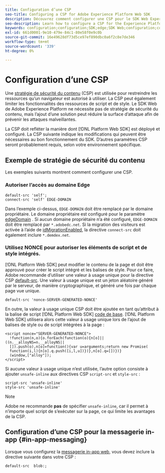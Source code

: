 ```yaml
---
title: Configuration d’une CSP
seo-title: Configuring a CSP for Adobe Experience Platform Web SDK
description: Découvrez comment configurer une CSP pour le SDK Web Experience Platform
seo-description: Learn how to configure a CSP for the Experience Platform Web SDK
keywords: configuration;configuration;SDK;edge;SDK Web;configuration;contexte;web;périphérique;environnement;paramètres du sdk web;stratégie de sécurité du contenu;
exl-id: 661d0001-9e10-479e-84c1-80e58f0e9c0b
source-git-commit: 16e49628df73d5ce97ef890dbc0a6f2c8e7de346
workflow-type: tm+mt
source-wordcount: '339'
ht-degree: 0%

---
```


# Configuration d’une CSP

Une [stratégie de sécurité du contenu](https://developer.mozilla.org/en-US/docs/Web/HTTP/Headers/Content-Security-Policy) (CSP) est utilisée pour restreindre les ressources qu’un navigateur est autorisé à utiliser. La CSP peut également limiter les fonctionnalités des ressources de script et de style. Le SDK Web de Adobe Experience Platform ne nécessite pas de stratégie de sécurité du contenu, mais l’ajout d’une solution peut réduire la surface d’attaque afin de prévenir les attaques malveillantes.

La CSP doit refléter la manière dont [!DNL Platform Web SDK] est déployé et configuré. La CSP suivante indique les modifications qui peuvent être nécessaires au bon fonctionnement du SDK. D’autres paramètres CSP seront probablement requis, selon votre environnement spécifique.

## Exemple de stratégie de sécurité du contenu

Les exemples suivants montrent comment configurer une CSP.

### Autoriser l’accès au domaine Edge

```
default-src 'self';
connect-src 'self' EDGE-DOMAIN
```

Dans l’exemple ci-dessus, `EDGE-DOMAIN` doit être remplacé par le domaine propriétaire. Le domaine propriétaire est configuré pour le paramètre [edgeDomain](../commands/configure/edgedomain.md) . Si aucun domaine propriétaire n’a été configuré, `EDGE-DOMAIN` doit être remplacé par `*.adobedc.net`. Si la migration des visiteurs est activée à l’aide de [idMigrationEnabled](../commands/configure/idmigrationenabled.md), la directive `connect-src` doit également inclure `*.demdex.net`.

### Utilisez NONCE pour autoriser les éléments de script et de style intégrés.

[!DNL Platform Web SDK] peut modifier le contenu de la page et doit être approuvé pour créer le script intégré et les balises de style. Pour ce faire, Adobe recommande d’utiliser une valeur à usage unique pour la directive CSP [default-src](https://developer.mozilla.org/en-US/docs/Web/HTTP/Headers/Content-Security-Policy/default-src). Une valeur à usage unique est un jeton aléatoire généré par le serveur, de manière cryptographique, et généré une fois par chaque page vue unique.

```
default-src 'nonce-SERVER-GENERATED-NONCE'
```

En outre, la valeur à usage unique CSP doit être ajoutée en tant qu’attribut à la balise de script [!DNL Platform Web SDK] [code de base](../install/library.md). [!DNL Platform Web SDK] utilisera alors cette valeur à usage unique lors de l’ajout de balises de style ou de script intégrées à la page :

```
<script nonce="SERVER-GENERATED-NONCE">
  !function(n,o){o.forEach(function(o){n[o]||((n.__alloyNS=n.__alloyNS||
  []).push(o),n[o]=function(){var u=arguments;return new Promise(
  function(i,l){n[o].q.push([i,l,u])})},n[o].q=[])})}
  (window,["alloy"]);
</script>
```

Si aucune valeur à usage unique n’est utilisée, l’autre option consiste à ajouter `unsafe-inline` aux directives CSP `script-src` et `style-src` :

```
script-src 'unsafe-inline'
style-src 'unsafe-inline'
```

>[!NOTE]
>
>Adobe ne recommande **pas** de spécifier `unsafe-inline`, car il permet à n’importe quel script de s’exécuter sur la page, ce qui limite les avantages de la CSP.

## Configuration d’une CSP pour la messagerie in-app {#in-app-messaging}

Lorsque vous configurez la [messagerie in-app web](../personalization/web-in-app-messaging.md), vous devez inclure la directive suivante dans votre CSP :

```
default-src  blob:;
```
